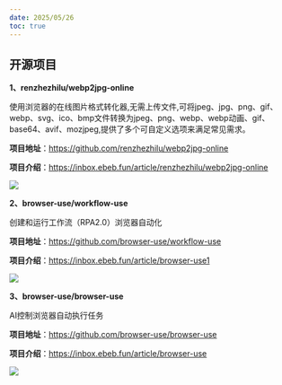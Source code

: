 ```yaml
---
date: 2025/05/26
toc: true
---
```


## 开源项目
**1、renzhezhilu/webp2jpg-online**

使用浏览器的在线图片格式转化器,无需上传文件,可将jpeg、jpg、png、gif、webp、svg、ico、bmp文件转换为jpeg、png、webp、webp动画、gif、base64、avif、mozjpeg,提供了多个可自定义选项来满足常见需求。

**项目地址**：https://github.com/renzhezhilu/webp2jpg-online

**项目介绍**：https://inbox.ebeb.fun/article/renzhezhilu/webp2jpg-online

![](https://opengraph.githubassets.com/2a296515c53a9216974b454802b4972d889437ad054581d478c76cbb4b5952a1/renzhezhilu/webp2jpg-online)

**2、browser-use/workflow-use**

创建和运行工作流（RPA2.0）浏览器自动化

**项目地址**：https://github.com/browser-use/workflow-use

**项目介绍**：https://inbox.ebeb.fun/article/browser-use1

![](https://opengraph.githubassets.com/23fc649cb757a688e2f9c67568ae6b256f147afd6fe23d90825e8dbf41796384/browser-use/workflow-use)

**3、browser-use/browser-use**

AI控制浏览器自动执行任务

**项目地址**：https://github.com/browser-use/browser-use

**项目介绍**：https://inbox.ebeb.fun/article/browser-use

![](https://repository-images.githubusercontent.com/881458615/fddb1de9-5742-4037-8ea9-bf8f1cfd2f58)

